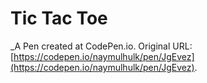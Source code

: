 # Tic Tac Toe
 _A Pen created at CodePen.io. Original URL: [https://codepen.io/naymulhulk/pen/JgEvez](https://codepen.io/naymulhulk/pen/JgEvez).

 